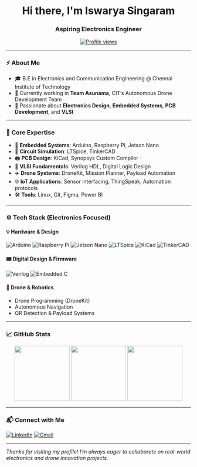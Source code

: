 <h1 align="center">Hi there, I'm Iswarya Singaram</h1>
<h3 align="center">Aspiring Electronics Engineer</h3>

<p align="center">
  <a href="https://github.com/Iswarya-Singaram">
    <img src="https://komarev.com/ghpvc/?username=Iswarya-Singaram&label=Profile%20views&color=blueviolet&style=flat" alt="Profile views" />
  </a>
</p>

---

### ⚡ About Me

- 🎓 B.E in Electronics and Communication Engineering @ Chennai Institute of Technology  
- 🚁 Currently working in **Team Asunama**, CIT’s Autonomous Drone Development Team  
- 🔬 Passionate about **Electronics Design**, **Embedded Systems**, **PCB Development**, and **VLSI**

---

### 🔌 Core Expertise

- 📡 **Embedded Systems**: Arduino, Raspberry Pi, Jetson Nano  
- 🔋 **Circuit Simulation**: LTSpice, TinkerCAD  
- 🖨️ **PCB Design**: KiCad, Synopsys Custom Compiler  
- 🎯 **VLSI Fundamentals**: Verilog HDL, Digital Logic Design  
- ✈️ **Drone Systems**: DroneKit, Mission Planner, Payload Automation  
- 🌐 **IoT Applications**: Sensor interfacing, ThingSpeak, Automation protocols  
- 🛠️ **Tools**: Linux, Git, Figma, Power BI

---

### ⚙️ Tech Stack (Electronics Focused)

#### 💡 Hardware & Design
![Arduino](https://img.shields.io/badge/-Arduino-00979D?style=flat-square&logo=arduino)
![Raspberry Pi](https://img.shields.io/badge/-RaspberryPi-C51A4A?style=flat-square&logo=raspberry-pi)
![Jetson Nano](https://img.shields.io/badge/-JetsonNano-76B900?style=flat-square&logo=nvidia)
![LTSpice](https://img.shields.io/badge/-LTSpice-E60028?style=flat-square)
![KiCad](https://img.shields.io/badge/-KiCad-314CB6?style=flat-square&logo=kicad)
![TinkerCAD](https://img.shields.io/badge/-TinkerCAD-00B2A9?style=flat-square)

#### 📟 Digital Design & Firmware
![Verilog](https://img.shields.io/badge/-Verilog-A020F0?style=flat-square)
![Embedded C](https://img.shields.io/badge/-Embedded%20C-00599C?style=flat-square)

#### 📡 Drone & Robotics
- Drone Programming (DroneKit)
- Autonomous Navigation
- QR Detection & Payload Systems

---

### 📈 GitHub Stats

<p align="center">
  <img src="https://github-readme-stats.vercel.app/api?username=Iswarya-Singaram&show_icons=true&theme=tokyonight" height="150"/>
  <img src="https://github-readme-streak-stats.herokuapp.com/?user=Iswarya-Singaram&theme=tokyonight" height="150"/>
  <img src="https://github-readme-stats.vercel.app/api/top-langs/?username=Iswarya-Singaram&layout=compact&theme=tokyonight" height="150"/>
</p>

---

### 📬 Connect with Me

[![LinkedIn](https://img.shields.io/badge/-IswaryaSingaram-blue?style=flat-square&logo=Linkedin&logoColor=white&link=https://www.linkedin.com/in/iswarya-singaram-837954290/)](https://www.linkedin.com/in/iswarya-singaram-837954290/)
[![Gmail](https://img.shields.io/badge/-iswaryas.ece2023@citchennai.net-c14438?style=flat-square&logo=Gmail&logoColor=white)](mailto:iswaryas.ece2023@citchennai.net)

---

*Thanks for visiting my profile! I’m always eager to collaborate on real-world electronics and drone innovation projects.*
